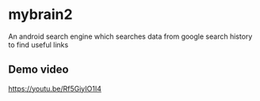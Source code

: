 # mybrain2
An android search engine which searches data from google search history to find useful links
## Demo video
https://youtu.be/Rf5GiyIO1I4
